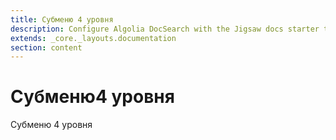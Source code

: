 ```yaml
---
title: Субменю 4 уровня
description: Configure Algolia DocSearch with the Jigsaw docs starter template
extends: _core._layouts.documentation
section: content
---
```


# Субменю4 уровня

Субменю 4 уровня

